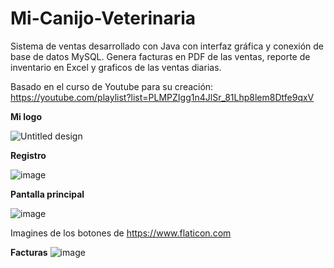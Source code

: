 # Mi-Canijo-Veterinaria
Sistema de ventas desarrollado con Java con interfaz gráfica y conexión de base de datos MySQL. Genera facturas en PDF de las ventas, reporte de inventario en Excel y graficos de las ventas diarias. 

Basado en el curso de Youtube para su creación: https://youtube.com/playlist?list=PLMPZIgg1n4JlSr_81Lhp8lem8Dtfe9qxV

**Mi logo**

![Untitled design](https://user-images.githubusercontent.com/119650235/206086590-082c7075-800e-42d7-97ca-20938256fa36.png)

**Registro**

![image](https://user-images.githubusercontent.com/119650235/206087163-41aa1319-1aab-45a5-aefa-3388dc69484d.png)

**Pantalla principal**

![image](https://user-images.githubusercontent.com/119650235/206087810-537bef27-7dca-41ad-bad5-6a44cd8f11c6.png)

Imagines de los botones de https://www.flaticon.com

**Facturas**
![image](https://user-images.githubusercontent.com/119650235/206088466-7f5f314c-b9cb-471a-b4d2-eee52b6b939d.png)
